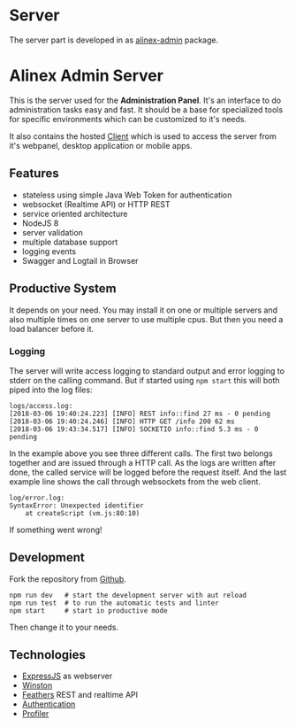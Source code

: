 # Server

The server part is developed in as [alinex-admin](https://github.com/alinex/node-admin) package.

# Alinex Admin Server

This is the server used for the __Administration Panel__. It's an interface to do administration tasks easy and fast. It should be a base for specialized tools for specific environments which can be customized to it's needs.

It also contains the hosted [Client](https://github.com/alinex/quasar-admin) which is used to access the server from it's webpanel, desktop application or mobile apps.

## Features

- stateless using simple Java Web Token for authentication
- websocket (Realtime API) or HTTP REST
- service oriented architecture
- NodeJS 8
- server validation
- multiple database support
- logging events
- Swagger and Logtail in Browser

## Productive System

It depends on your need. You may install it on one or multiple servers and also multiple times on one server to use multiple cpus. But then you need a load balancer before it.

### Logging

The server will write access logging to standard output and error logging to stderr on the calling command. But if started using `npm start` this will both piped into the log files:

    logs/access.log:
    [2018-03-06 19:40:24.223] [INFO] REST info::find 27 ms - 0 pending
    [2018-03-06 19:40:24.246] [INFO] HTTP GET /info 200 62 ms
    [2018-03-06 19:43:34.517] [INFO] SOCKETIO info::find 5.3 ms - 0 pending

In the example above you see three different calls. The first two belongs together and are issued through a HTTP call. As the logs are written after done, the called service will be logged before the request itself. And the last example line shows the call through websockets from the web client.

    log/error.log:
    SyntaxError: Unexpected identifier
        at createScript (vm.js:80:10)

If something went wrong!

## Development

Fork the repository from [Github](https://github.com/alinex/node-admin).

    npm run dev   # start the development server with aut reload
    npm run test  # to run the automatic tests and linter
    npm start     # start in productive mode

Then change it to your needs.

## Technologies

- [ExpressJS](http://expressjs.com/de/) as webserver
- [Winston](https://github.com/winstonjs/winston)
- [Feathers](https://feathersjs.com/) REST and realtime API
- [Authentication](https://docs.feathersjs.com/api/authentication/server.html)
- [Profiler](https://github.com/feathers-plus/feathers-profiler)
